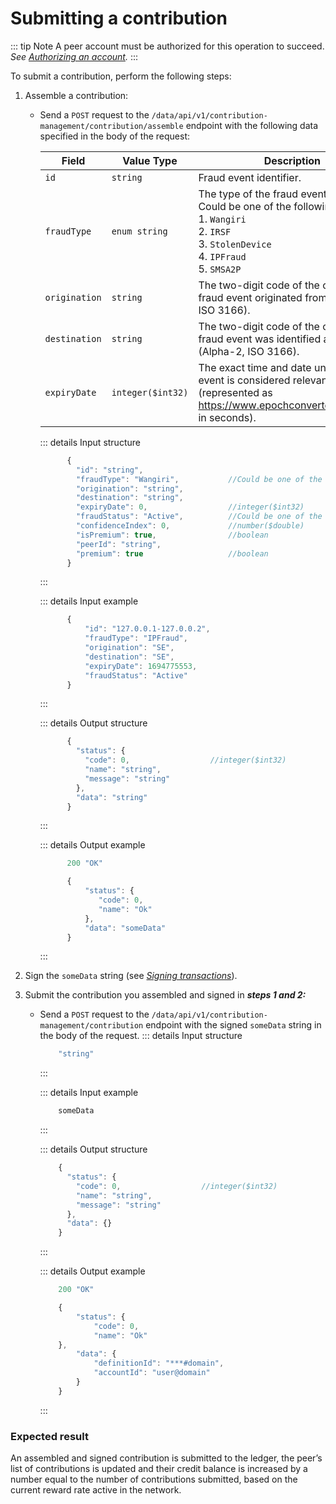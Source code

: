 # Submitting a contribution

::: tip Note
A peer account must be authorized for this operation to succeed.
*See [Authorizing an account](Authorizing_an_account.md).*
:::

To submit a contribution, perform the following steps:

1. Assemble a contribution:
    - Send a `POST` request to the `/data/api/v1/contribution-management/contribution/assemble` endpoint with the following data specified in the body of the request:


      | Field | Value Type | Description |
      | --- | --- | --- |
      | `id` | `string` | Fraud event identifier. |
      | `fraudType` | `enum string` | The type of the fraud event. <br> Could be one of the following: <br> 1. `Wangiri` <br> 2. `IRSF` <br> 3. `StolenDevice` <br> 4. `IPFraud` <br> 5. `SMSA2P` |
      | `origination` | `string` | The two-digit code of the country the fraud event originated from (Alpha-2, ISO 3166). |
      | `destination` | `string` | The two-digit code of the country the fraud event was identified as such (Alpha-2, ISO 3166). |
      | `expiryDate` | `integer($int32)` | The exact time and date until which the event is considered relevant (represented as https://www.epochconverter.com/clock in seconds). |


      ::: details Input structure

      ```jsx
            {
              "id": "string",
              "fraudType": "Wangiri",           //Could be one of the following: Wangiri, IRSF, StolenDevice, IPFraud, SMSA2P
              "origination": "string",
              "destination": "string",
              "expiryDate": 0,                  //integer($int32)
              "fraudStatus": "Active",          //Could be one of the following: Active, Expired, Flagged
              "confidenceIndex": 0,             //number($double)
              "isPremium": true,                //boolean
              "peerId": "string",
              "premium": true                   //boolean
            }
      ```
      :::

      ::: details Input example

      ```jsx
            {
            	"id": "127.0.0.1-127.0.0.2",
            	"fraudType": "IPFraud",
            	"origination": "SE",
            	"destination": "SE",
            	"expiryDate": 1694775553,
            	"fraudStatus": "Active"
            }
      ```
      :::

      ::: details Output structure

      ```jsx
            {
              "status": {
                "code": 0,                  //integer($int32)
                "name": "string",
                "message": "string"
              },
              "data": "string"
            }
      ```
      :::

      ::: details Output example

      ```jsx
            200 "OK"

            {
            	"status": {
            	   "code": 0,
            	   "name": "Ok"
            	},
            	"data": "someData"
            }
      ```
      :::

2. Sign the `someData` string (see *[Signing transactions](Signing_transactions.md)*).
3. Submit the contribution you assembled and signed in ***steps 1 and 2:***
    - Send a `POST` request to the `/data/api/v1/contribution-management/contribution` endpoint with the signed `someData` string in the body of the request.
        ::: details Input structure

        ```jsx
            "string"
        ```
        :::

        ::: details Input example

        ```jsx
            someData
        ```
        :::

        ::: details Output structure

        ```jsx
            {
              "status": {
                "code": 0,                  //integer($int32)
                "name": "string",
                "message": "string"
              },
              "data": {}
            }
        ```
        :::

        ::: details Output example

        ```jsx
            200 "OK"

            {
            	"status": {
            		"code": 0,
            		"name": "Ok"
            },
            	"data": {
            		"definitionId": "***#domain",
            		"accountId": "user@domain"
            	}
            }
        ```
        :::


### Expected result

An assembled and signed contribution is submitted to the ledger, the peer’s list of contributions is updated and their credit balance is increased by a number equal to the number of contributions submitted, based on the current reward rate active in the network.
